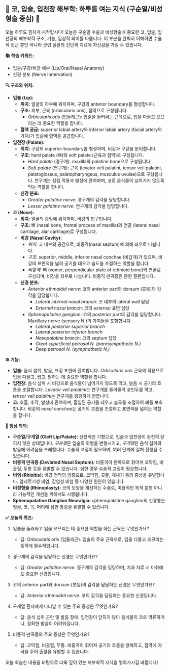 ## 👄 코, 입술, 입천장 해부학: 하루를 여는 지식 (구순열/비성형술 중심) 👃

오늘 하루도 힘차게 시작합시다! 오늘은 구순열 수술과 비성형술에 중요한 코, 입술, 입천장의 해부학적 구조, 기능, 임상적 의미를 다룹니다. 이 부분을 완벽히 이해하면 수술적 접근 뿐만 아니라 관련 질환의 진단과 치료에 자신감을 가질 수 있습니다.

**📚 학습 키워드:**

*   입술/구강/비강 해부 (Lip/Oral/Nasal Anatomy)
*   신경 분포 (Nerve Innervation)

**🔍 구조와 위치:**

*   **입술 (Lip):**
    *   **위치:** 얼굴의 하부에 위치하며, 구강의 anterior boundary를 형성합니다.
    *   **구조:** 피부, 근육 (orbicularis oris), 점막으로 구성됩니다.
        *   *Orbicularis oris* (입둘레근): 입술을 둘러싸는 근육으로, 입을 다물고 오므리는 데 중요한 역할을 합니다.
    *   **혈액 공급:** superior labial artery와 inferior labial artery (facial artery의 가지)가 입술에 혈액을 공급합니다.
*   **입천장 (Palate):**
    *   **위치:** 구강의 superior boundary를 형성하며, 비강과 구강을 분리합니다.
    *   **구조:** hard palate (뼈)와 soft palate (근육과 점막)로 구성됩니다.
        *   *Hard palate* (경구개): maxilla와 palatine bone으로 구성됩니다.
        *   *Soft palate* (연구개): 근육 (levator veli palatini, tensor veli palatini, palatoglossus, palatopharyngeus, musculus uvulae)으로 구성됩니다. 연구개는 삼킴 작용과 발성에 관여하며, 코로 음식물이 넘어가지 않도록 막는 역할을 합니다.
    *   **신경 분포:**
        *   *Greater palatine nerve*: 경구개의 감각을 담당합니다.
        *   *Lesser palatine nerve*: 연구개의 감각을 담당합니다.
*   **코 (Nose):**
    *   **위치:** 얼굴의 중앙에 위치하며, 비강의 입구입니다.
    *   **구조:** 뼈 (nasal bone, frontal process of maxilla)와 연골 (lateral nasal cartilage, alar cartilage)로 구성됩니다.
    *   **비강 (Nasal Cavity):**
        *   *위치*: 코 내부의 공간으로, 비중격(nasal septum)에 의해 좌우로 나뉩니다.
        *   *구조*: superior, middle, inferior nasal conchae (비갑개)가 있으며, 비강의 표면적을 넓혀 공기를 데우고 습도를 조절하는 역할을 합니다.
        *   *비중격*: 뼈 (vomer, perpendicular plate of ethmoid bone)와 연골로 구성되며, 비강을 좌우로 나눕니다. 비중격 만곡증은 흔한 질환입니다.
    *   **신경 분포:**
        *   *Anterior ethmoidal nerve*: 코의 anterior part와 dorsum (콧등)의 감각을 담당합니다.
            *   *Lateral internal nasal branch*: 코 내부의 lateral wall 담당
            *   *External nasal branch*: 코의 external 표면 담당
        *   *Sphenopalatine ganglion*: 코의 posterior part의 감각을 담당합니다. Maxillary nerve (sensory N.)의 가지들을 포함합니다.
            *   *Lateral posterior superior branch*
            *   *Lateral posterior inferior branch*
            *   *Nasopalatine branch*: 코의 septum 담당
            *   *Great superficial petrosal N. (parasympathetic N.)*
            *   *Deep petrosal N. (symphathetic N,)*

**⚙️ 기능:**

*   **입술:** 음식 섭취, 발음, 표정 표현에 관여합니다. *Orbicularis oris* 근육의 작용으로 입을 다물고, 씹고, 말하는 데 중요한 역할을 합니다.
*   **입천장:** 음식 섭취 시 비강으로 음식물이 넘어가지 않도록 막고, 발음 시 공기의 흐름을 조절합니다. *Levator veli palatini*는 연구개를 들어올려 코인두를 막고, *tensor veli palatini*는 연구개를 팽팽하게 만듭니다.
*   **코:** 호흡, 후각, 발성에 관여하며, 흡입된 공기를 데우고 습도를 조절하여 폐를 보호합니다. 비강의 *nasal conchae*는 공기의 흐름을 조절하고 표면적을 넓히는 역할을 합니다.

**🏥 임상 의의:**

*   **구순열/구개열 (Cleft Lip/Palate):** 선천적인 기형으로, 입술과 입천장이 완전히 닫히지 않은 상태입니다. *구순열*은 입술의 외형을 변형시키고, *구개열*은 음식 섭취와 발음에 어려움을 초래합니다. 수술적 교정이 필요하며, 여러 단계에 걸쳐 진행될 수 있습니다.
*   **비중격 만곡증 (Deviated Nasal Septum):** 비중격이 한쪽으로 휘어져 코막힘, 비출혈, 두통 등을 유발할 수 있습니다. 심한 경우 수술적 교정이 필요합니다.
*   **비염 (Rhinitis):** 비강 점막의 염증으로, 코막힘, 콧물, 재채기 등의 증상을 유발합니다. 알레르기성 비염, 감염성 비염 등 다양한 원인이 있습니다.
*   **비성형술 (Rhinoplasty):** 코의 모양을 개선하는 수술로, 미용적인 목적 뿐만 아니라 기능적인 개선을 위해서도 시행됩니다.
*   **Sphenopalatine Ganglion Neuralgia:** sphenopalatine ganglion의 신경통은 얼굴, 코, 목, 머리에 심한 통증을 유발할 수 있습니다.

**✅ 오늘의 퀴즈:**

1.  입술을 둘러싸고 입을 오므리는 데 중요한 역할을 하는 근육은 무엇인가요?
    *   답: *Orbicularis oris* (입둘레근). 입술의 주요 근육으로, 입을 다물고 오므리는 동작에 필수적입니다.

2.  경구개의 감각을 담당하는 신경은 무엇인가요?
    *   답: *Greater palatine nerve*. 경구개의 감각을 담당하며, 치과 치료 시 마취에도 중요한 신경입니다.

3.  코의 anterior part와 dorsum (콧등)의 감각을 담당하는 신경은 무엇인가요?
    *   답: *Anterior ethmoidal nerve*. 코의 감각을 담당하는 중요한 신경입니다.

4.  구개열 환자에게 나타날 수 있는 주요 증상은 무엇인가요?
    *   답: 음식 섭취 곤란 및 발음 장애. 입천장이 닫히지 않아 음식물이 코로 역류하거나, 정확한 발음이 어려워집니다.

5.  비중격 만곡증의 주요 증상은 무엇인가요?
    *   답: 코막힘, 비출혈, 두통. 비중격이 휘어져 공기의 흐름을 방해하고, 점막에 자극을 주어 출혈을 유발할 수 있습니다.

오늘 학습한 내용을 바탕으로 더욱 깊이 있는 해부학적 지식을 쌓아가시길 바랍니다!